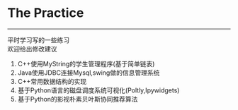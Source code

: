 # The Practice #

----------
平时学习写的一些练习  
欢迎给出修改建议

1. C++使用MyString的学生管理程序(基于简单链表)  
2. Java使用JDBC连接Mysql,swing做的信息管理系统  
3. C++常用数据结构的实现
4. 基于Python语言的磁盘调度系统可视化(Poltly,Ipywidgets)
5. 基于Python的影视朴素贝叶斯协同推荐算法
